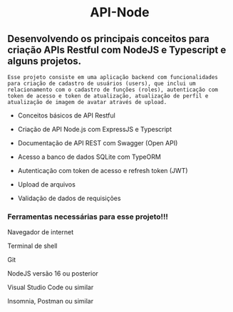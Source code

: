 <h1 align="center">API-Node</h1>

## Desenvolvendo os principais conceitos para criação APIs Restful com NodeJS e Typescript e alguns projetos.

 ` Esse projeto consiste em uma aplicação backend com funcionalidades para criação de cadastro de usuários (users), que inclui um relacionamento com o cadastro de funções (roles), autenticação com token de acesso e token de atualização, atualização de perfil e atualização de imagem de avatar através de upload.  `

- Conceitos básicos de API Restful

- Criação de API Node.js com ExpressJS e Typescript

- Documentação de API REST com Swagger (Open API)

- Acesso a banco de dados SQLite com TypeORM

- Autenticação com token de acesso e refresh token (JWT)

- Upload de arquivos

- Validação de dados de requisições




 ### Ferramentas necessárias para esse projeto!!!
Navegador de internet

Terminal de shell

Git

NodeJS versão 16 ou posterior

Visual Studio Code ou similar

Insomnia, Postman ou similar